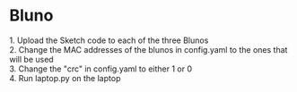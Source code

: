 # Bluno

<p>1. Upload the Sketch code to each of the three Blunos<br>
2. Change the MAC addresses of the blunos in config.yaml to the ones that will be used <br>
3. Change the "crc" in config.yaml to either 1 or 0<br>
4. Run laptop.py on the laptop</p>
